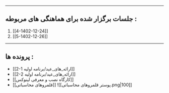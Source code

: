 
---
## جلسات برگزار شده برای هماهنگی های مربوطه :

1. [[4-1402-12-24]]
2. [[5-1402-12-26]]


---
## پرونده ها :

* [[2-ارائه_های_عید/برنامه اولیه 1]]
* [[2-ارائه_های_عید/برنامه اولیه 2]]
* [[کارگاه نصب و معرفی لینوکس]]
* [[قلمروهای محاسباتی]]
		![[پوستر قلمروهای محاسباتی.png|100]]
	